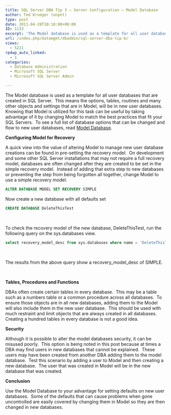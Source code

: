 ```yaml
---
title: SQL Server DBA Tip 3 – Server Configuration – Model Database
author: Ted Krueger (onpnt)
type: post
date: 2011-04-28T10:18:00+00:00
ID: 1133
excerpt: 'The Model database is used as a template for all user databases that are created in SQL Server.  This means the options, tables, routines and many other objects and settings that are in Model, will be in new user databases.  Knowing that Model is utiliz&hellip;'
url: /index.php/datamgmt/dbadmin/sql-server-dba-tip-6/
views:
  - 5221
rp4wp_auto_linked:
  - 1
categories:
  - Database Administration
  - Microsoft SQL Server
  - Microsoft SQL Server Admin

---
```

The Model database is used as a template for all user databases that are created in SQL Server.  This means the options, tables, routines and many other objects and settings that are in Model, will be in new user databases.  Knowing that Model is utilized for this task can be useful by taking advantage of it by changing Model to match the best practices that fit your SQL Servers.  To see a full list of database options that can be changed and flow to new user databases, read [Model Database][1].

**Configuring Model for Recovery**

A quick view into the value of altering Model to manage new user database creations can be found in pre-setting the recovery model.  On development and some other SQL Server installations that may not require a full recovery model, databases are often changed after they are created to be set in the simple recovery model.  Instead of adding that extra step to new databases or preventing the step from being forgotten all together, change Model to use a simple recovery model.

```sql
ALTER DATABASE MODEL SET RECOVERY SIMPLE
```


Now create a new database with all defaults set

```sql
CREATE DATABASE DeleteThisTest
```


 

To check the recovery model of the new database, DeleteThisTest, run the following query on the sys.databases view.

```sql
select recovery_model_desc from sys.databases where name = 'DeleteThisTest'
```


 

The results from the above query show a recovery\_model\_desc of SIMPLE.

 

**Tables, Procedures and Functions**

DBAs often create certain tables in every database.  This may be a table such as a numbers table or a common procedure across all databases.  To ensure those objects are in all new databases, adding them to the Model will also include them in the new user database.  This should be used with much restraint and limit objects that are always created in all databases.  Creating a hundred tables in every database is not a good idea. 

**Security**

Although it is possible to alter the model databases security, it can be misused poorly.  This option is being noted in this post because at times a DBA may find users in new databases that cannot be explained.  These users may have been created from another DBA adding them to the model database.  Test this scenario by adding a user to Model and then creating a new database.  The user that was created in Model will be in the new database that was created. 

**Conclusion**

Use the Model Database to your advantage for setting defaults on new user databases.  Some of the defaults that can cause problems when gone uncontrolled are easily covered by changing them in Model so they are then changed in new databases.

 [1]: http://msdn.microsoft.com/en-us/library/ms186388.aspx